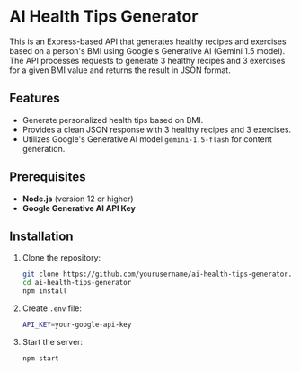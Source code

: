 # AI Health Tips Generator

This is an Express-based API that generates healthy recipes and exercises based on a person's BMI using Google's Generative AI (Gemini 1.5 model). The API processes requests to generate 3 healthy recipes and 3 exercises for a given BMI value and returns the result in JSON format.

## Features

- Generate personalized health tips based on BMI.
- Provides a clean JSON response with 3 healthy recipes and 3 exercises.
- Utilizes Google's Generative AI model `gemini-1.5-flash` for content generation.

## Prerequisites

- **Node.js** (version 12 or higher)
- **Google Generative AI API Key**

## Installation

1. Clone the repository:

   ```bash
   git clone https://github.com/yourusername/ai-health-tips-generator.git
   cd ai-health-tips-generator
   npm install

2. Create `.env` file:
   ```bash
   API_KEY=your-google-api-key

3. Start the server:
   ```bash
   npm start
